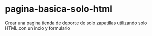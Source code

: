 # pagina-basica-solo-html
Crear una pagina tienda de deporte de solo zapatillas utilizando solo HTML,con un incio y formulario
